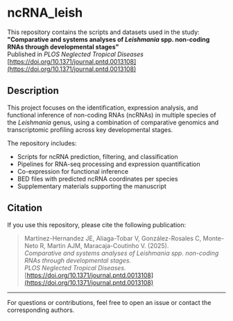 # ncRNA_leish

This repository contains the scripts and datasets used in the study:  
**"Comparative and systems analyses of *Leishmania* spp. non-coding RNAs through developmental stages"**  
Published in *PLOS Neglected Tropical Diseases*  
[https://doi.org/10.1371/journal.pntd.0013108](https://doi.org/10.1371/journal.pntd.0013108)

## Description

This project focuses on the identification, expression analysis, and functional inference of non-coding RNAs (ncRNAs) in multiple species of the *Leishmania* genus, using a combination of comparative genomics and transcriptomic profiling across key developmental stages.

The repository includes:
- Scripts for ncRNA prediction, filtering, and classification  
- Pipelines for RNA-seq processing and expression quantification  
- Co-expression for functional inference  
- BED files with predicted ncRNA coordinates per species  
- Supplementary materials supporting the manuscript

## Citation

If you use this repository, please cite the following publication:

> Martínez-Hernandez JE, Aliaga-Tobar V, González-Rosales C, Monte-Neto R, Martin AJM, Maracaja-Coutinho V. (2025).  
> *Comparative and systems analyses of Leishmania spp. non-coding RNAs through developmental stages.*  
> *PLOS Neglected Tropical Diseases*. [https://doi.org/10.1371/journal.pntd.0013108](https://doi.org/10.1371/journal.pntd.0013108)

---

For questions or contributions, feel free to open an issue or contact the corresponding authors.
